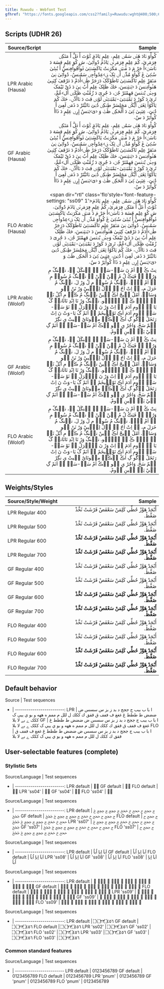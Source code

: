 ```yaml
---
title: Ruwudu - Webfont Test
gfhref: "https://fonts.googleapis.com/css2?family=Ruwudu:wght@400;500;600;700&display=swap"
---
```


## Scripts (UDHR 26)

Source/Script | Sample
------- | --------------------------------------:
LPR Arabic (Hausa) | <span dir="rtl" class='lpr' style='font-feature-settings: "ss09" 1'>کُواْوَ ࢽَادَ هَࢼِّࢽ سَمُࢽ عِلِمِ؞ عِلِمٍ یَاذَمَ ݣَوْتَ أَ ࢼَلَّ أَ مَتَکِࢽ ڢِرَمَرٜىٰ، کُمَ عِلِمٍ ڢِرَمَرٜىٰࢽ یَاذَمَ دُواْلٜىٰ؞ شِ کُوَ عِلِمٍ ڢَسَهَ دَ ࢽَاسَࢽَ›‏أَ حَرْ مَ دَ مَࢽیَࢽ مَکَرَࢽتُ یَاکَسَࢽثٜىٰ ࢼُواْڢُواْڢِࢽسُ أَ بُطٜىٰ سُکٜىٰ غَ کُواْوَ مُدِّࢽ أَࢽ ثِکَ ࢼَ›‏عِدُواْجِࢽ سَمُࢽسُ؞ دُواْلٜىٰ ࢽٜىٰ مَࢽُڢَرْ عِلِمِ تَاکَسَࢽثٜىٰ تَاطَوْکَکَ دَرَجَرْ طَࢽ›‏أَدَمْ دَ ࢼَرْڢَڢَ کِیَیٜىٰ هَࢼُّواْࢼِࢽسَ دَ  ‏‹‏یَࢽثِࢽسَ، حَكَ ظَلِکَ عِلِمِ أَبُ ࢽٜىٰ دَ ذَيْ تَیْمَکَ وَجٜىٰࢽ بُࢽࢼَسَ ڢَهِمْتَرْ جُࢽَ، دَ جُرِیَ دَ زُمُنْثِ ڟَکَࢽِࢽ أَل›‏عُمَّ، تَرٜىٰ دَ کَوَرْ دَ بَمْبَࢽثٜىٰ-بَمْبَࢽثٜىٰࢽ لَوْࢽِࢽ ڢَتَ دَ ࢽَاأَدِّࢽِ؞ حَكَ کُمَ یَاكَٰوُاْ ثِغَبَࢽ أَیُّکَࢽ مَجَلِسَرْ طِࢽکِࢽ دُࢽِیَ ࢽَاتَبَّتَرْ دَ ذَمَࢽ لَڢِیَ أَ دُࢽِیَ؞ عِيَیٜىٰ کٜىٰ دَ أَلْحَكِࢽ ظَݑَ وَ  ‏‹‏یَ›‏یَࢽسُ إِرِࢽ عِلِمٍ دَ ذَاأَ کُواْیَرْ دَ سُ؞</span>
GF Arabic (Hausa) | <span dir="rtl" class='gf' style='font-feature-settings: "ss09" 1'>کُواْوَ ࢽَادَ هَࢼِّࢽ سَمُࢽ عِلِمِ؞ عِلِمٍ یَاذَمَ ݣَوْتَ أَ ࢼَلَّ أَ مَتَکِࢽ ڢِرَمَرٜىٰ، کُمَ عِلِمٍ ڢِرَمَرٜىٰࢽ یَاذَمَ دُواْلٜىٰ؞ شِ کُوَ عِلِمٍ ڢَسَهَ دَ ࢽَاسَࢽَ›‏أَ حَرْ مَ دَ مَࢽیَࢽ مَکَرَࢽتُ یَاکَسَࢽثٜىٰ ࢼُواْڢُواْڢِࢽسُ أَ بُطٜىٰ سُکٜىٰ غَ کُواْوَ مُدِّࢽ أَࢽ ثِکَ ࢼَ›‏عِدُواْجِࢽ سَمُࢽسُ؞ دُواْلٜىٰ ࢽٜىٰ مَࢽُڢَرْ عِلِمِ تَاکَسَࢽثٜىٰ تَاطَوْکَکَ دَرَجَرْ طَࢽ›‏أَدَمْ دَ ࢼَرْڢَڢَ کِیَیٜىٰ هَࢼُّواْࢼِࢽسَ دَ  ‏‹‏یَࢽثِࢽسَ، حَكَ ظَلِکَ عِلِمِ أَبُ ࢽٜىٰ دَ ذَيْ تَیْمَکَ وَجٜىٰࢽ بُࢽࢼَسَ ڢَهِمْتَرْ جُࢽَ، دَ جُرِیَ دَ زُمُنْثِ ڟَکَࢽِࢽ أَل›‏عُمَّ، تَرٜىٰ دَ کَوَرْ دَ بَمْبَࢽثٜىٰ-بَمْبَࢽثٜىٰࢽ لَوْࢽِࢽ ڢَتَ دَ ࢽَاأَدِّࢽِ؞ حَكَ کُمَ یَاكَٰوُاْ ثِغَبَࢽ أَیُّکَࢽ مَجَلِسَرْ طِࢽکِࢽ دُࢽِیَ ࢽَاتَبَّتَرْ دَ ذَمَࢽ لَڢِیَ أَ دُࢽِیَ؞ عِيَیٜىٰ کٜىٰ دَ أَلْحَكِࢽ ظَݑَ وَ  ‏‹‏یَ›‏یَࢽسُ إِرِࢽ عِلِمٍ دَ ذَاأَ کُواْیَرْ دَ سُ؞</span>
FLO Arabic (Hausa) | <span dir="rtl" class='flo'style='font-feature-settings: "ss09" 1'>کُواْوَ ࢽَادَ هَࢼِّࢽ سَمُࢽ عِلِمِ؞ عِلِمٍ یَاذَمَ ݣَوْتَ أَ ࢼَلَّ أَ مَتَکِࢽ ڢِرَمَرٜىٰ، کُمَ عِلِمٍ ڢِرَمَرٜىٰࢽ یَاذَمَ دُواْلٜىٰ؞ شِ کُوَ عِلِمٍ ڢَسَهَ دَ ࢽَاسَࢽَ›‏أَ حَرْ مَ دَ مَࢽیَࢽ مَکَرَࢽتُ یَاکَسَࢽثٜىٰ ࢼُواْڢُواْڢِࢽسُ أَ بُطٜىٰ سُکٜىٰ غَ کُواْوَ مُدِّࢽ أَࢽ ثِکَ ࢼَ›‏عِدُواْجِࢽ سَمُࢽسُ؞ دُواْلٜىٰ ࢽٜىٰ مَࢽُڢَرْ عِلِمِ تَاکَسَࢽثٜىٰ تَاطَوْکَکَ دَرَجَرْ طَࢽ›‏أَدَمْ دَ ࢼَرْڢَڢَ کِیَیٜىٰ هَࢼُّواْࢼِࢽسَ دَ  ‏‹‏یَࢽثِࢽسَ، حَكَ ظَلِکَ عِلِمِ أَبُ ࢽٜىٰ دَ ذَيْ تَیْمَکَ وَجٜىٰࢽ بُࢽࢼَسَ ڢَهِمْتَرْ جُࢽَ، دَ جُرِیَ دَ زُمُنْثِ ڟَکَࢽِࢽ أَل›‏عُمَّ، تَرٜىٰ دَ کَوَرْ دَ بَمْبَࢽثٜىٰ-بَمْبَࢽثٜىٰࢽ لَوْࢽِࢽ ڢَتَ دَ ࢽَاأَدِّࢽِ؞ حَكَ کُمَ یَاكَٰوُاْ ثِغَبَࢽ أَیُّکَࢽ مَجَلِسَرْ طِࢽکِࢽ دُࢽِیَ ࢽَاتَبَّتَرْ دَ ذَمَࢽ لَڢِیَ أَ دُࢽِیَ؞ عِيَیٜىٰ کٜىٰ دَ أَلْحَكِࢽ ظَݑَ وَ  ‏‹‏یَ›‏یَࢽسُ إِرِࢽ عِلِمٍ دَ ذَاأَ کُواْیَرْ دَ سُ؞</span>
LPR Arabic (Wolof) | <span dir="rtl" class='lpr' lang='wo'>نِتْ ڪُ نࣹ اَمْ نَ سَݧْ-سَݧْ ݧُ جࣵنگَلْ ڪࣷ، نجࣵنگّ مِ وَرُݧُ ݖِ فَيَڪُ لُ مُ بࣷنْ بࣷنْ ݖِ نجࣵنگّ مُ سُوفࣹ مِ تࣹ اَمْ سࣷلࣷ. نجࣵنگّ مُ سُوفࣹ مِ لُ وَرْ لَ. نجࣵنگّ مُ خَرَلَ مِ، تࣹ اِتْ اَجُ ݖِ وࣵلُّ لِگّࣺييْ وَرْ نَنُ ڪࣷو وَسَارࣹ. اَمُلْ خࣹيجْ اَڪْ سࣹينْ نجࣵنگّ مُ ڪَوࣹ مِ اُبِّلْ نَݧُ ڪࣷ ڪࣺݒّ ڪُ ڪࣷ يࣹلّࣷو. نجࣵنگّ وَرْ نَا اِنْدِ نَاتَانگࣹ گُ يَا ݖِ دࣷومِ آدَمَ تࣹ اِتْ وَرْ نَ دࣴگࣴرَلْ ݧُ نَوْ سَݧْ-سَݧِ دࣷومِ آدَمَ اَڪِ تَوْفࣹيخَمْ ݖِ اَنَمْ گُ يَا-وَتْ نَ اِتْ رَتَخَلْ دࣺگّٗو گِ اَڪْ يࣷڪُّتࣹ مبࣷوتَايُ خࣹيتْ يِ نگِرْ جࣵمّ سَخْ. وَاجُرْ يِ ݧࣷو جࣴڪّ اَمْ سَݧْ-سَݧْ ݖِ اَنَمْ گِ ݧُيْ يَرࣹ سࣹينِ دࣷومْ.</span>
GF Arabic (Wolof) | <span dir="rtl" class='gf' lang='wo'>نِتْ ڪُ نࣹ اَمْ نَ سَݧْ-سَݧْ ݧُ جࣵنگَلْ ڪࣷ، نجࣵنگّ مِ وَرُݧُ ݖِ فَيَڪُ لُ مُ بࣷنْ بࣷنْ ݖِ نجࣵنگّ مُ سُوفࣹ مِ تࣹ اَمْ سࣷلࣷ. نجࣵنگّ مُ سُوفࣹ مِ لُ وَرْ لَ. نجࣵنگّ مُ خَرَلَ مِ، تࣹ اِتْ اَجُ ݖِ وࣵلُّ لِگّࣺييْ وَرْ نَنُ ڪࣷو وَسَارࣹ. اَمُلْ خࣹيجْ اَڪْ سࣹينْ نجࣵنگّ مُ ڪَوࣹ مِ اُبِّلْ نَݧُ ڪࣷ ڪࣺݒّ ڪُ ڪࣷ يࣹلّࣷو. نجࣵنگّ وَرْ نَا اِنْدِ نَاتَانگࣹ گُ يَا ݖِ دࣷومِ آدَمَ تࣹ اِتْ وَرْ نَ دࣴگࣴرَلْ ݧُ نَوْ سَݧْ-سَݧِ دࣷومِ آدَمَ اَڪِ تَوْفࣹيخَمْ ݖِ اَنَمْ گُ يَا-وَتْ نَ اِتْ رَتَخَلْ دࣺگّٗو گِ اَڪْ يࣷڪُّتࣹ مبࣷوتَايُ خࣹيتْ يِ نگِرْ جࣵمّ سَخْ. وَاجُرْ يِ ݧࣷو جࣴڪّ اَمْ سَݧْ-سَݧْ ݖِ اَنَمْ گِ ݧُيْ يَرࣹ سࣹينِ دࣷومْ.</span>
FLO Arabic (Wolof) | <span dir="rtl" class='flo' lang='wo'>نِتْ ڪُ نࣹ اَمْ نَ سَݧْ-سَݧْ ݧُ جࣵنگَلْ ڪࣷ، نجࣵنگّ مِ وَرُݧُ ݖِ فَيَڪُ لُ مُ بࣷنْ بࣷنْ ݖِ نجࣵنگّ مُ سُوفࣹ مِ تࣹ اَمْ سࣷلࣷ. نجࣵنگّ مُ سُوفࣹ مِ لُ وَرْ لَ. نجࣵنگّ مُ خَرَلَ مِ، تࣹ اِتْ اَجُ ݖِ وࣵلُّ لِگّࣺييْ وَرْ نَنُ ڪࣷو وَسَارࣹ. اَمُلْ خࣹيجْ اَڪْ سࣹينْ نجࣵنگّ مُ ڪَوࣹ مِ اُبِّلْ نَݧُ ڪࣷ ڪࣺݒّ ڪُ ڪࣷ يࣹلّࣷو. نجࣵنگّ وَرْ نَا اِنْدِ نَاتَانگࣹ گُ يَا ݖِ دࣷومِ آدَمَ تࣹ اِتْ وَرْ نَ دࣴگࣴرَلْ ݧُ نَوْ سَݧْ-سَݧِ دࣷومِ آدَمَ اَڪِ تَوْفࣹيخَمْ ݖِ اَنَمْ گُ يَا-وَتْ نَ اِتْ رَتَخَلْ دࣺگّٗو گِ اَڪْ يࣷڪُّتࣹ مبࣷوتَايُ خࣹيتْ يِ نگِرْ جࣵمّ سَخْ. وَاجُرْ يِ ݧࣷو جࣴڪّ اَمْ سَݧْ-سَݧْ ݖِ اَنَمْ گِ ݧُيْ يَرࣹ سࣹينِ دࣷومْ.</span>

## Weights/Styles

<!--- https://www.reddit.com/r/learn_arabic/comments/oo7mes/is_there_a_sentence_in_arabic_that_uses_one_of/ -->

Source/Style/Weight | Sample
------- | -------------------------:
LPR Regular 400 | <span dir="rtl" class='lpr' style='font-weight: 400'>أَبْجَدْ هَوَّزْ حُطِّي كَلِمَنْ سَعْفَصْ قَرْشَتْ ثَخَّذْ ضَغَّظْ.</span>
LPR Regular 500 | <span dir="rtl" class='lpr' style='font-weight: 500'>أَبْجَدْ هَوَّزْ حُطِّي كَلِمَنْ سَعْفَصْ قَرْشَتْ ثَخَّذْ ضَغَّظْ.</span>
LPR Regular 600 | <span dir="rtl" class='lpr' style='font-weight: 600'>أَبْجَدْ هَوَّزْ حُطِّي كَلِمَنْ سَعْفَصْ قَرْشَتْ ثَخَّذْ ضَغَّظْ.</span>
LPR Regular 700 | <span dir="rtl" class='lpr' style='font-weight: 700'>أَبْجَدْ هَوَّزْ حُطِّي كَلِمَنْ سَعْفَصْ قَرْشَتْ ثَخَّذْ ضَغَّظْ.</span>
GF Regular 400 | <span dir="rtl" class='gf' style='font-weight: 400'>أَبْجَدْ هَوَّزْ حُطِّي كَلِمَنْ سَعْفَصْ قَرْشَتْ ثَخَّذْ ضَغَّظْ.</span>
GF Regular 500 | <span dir="rtl" class='gf' style='font-weight: 500'>أَبْجَدْ هَوَّزْ حُطِّي كَلِمَنْ سَعْفَصْ قَرْشَتْ ثَخَّذْ ضَغَّظْ.</span>
GF Regular 600 | <span dir="rtl" class='gf' style='font-weight: 600'>أَبْجَدْ هَوَّزْ حُطِّي كَلِمَنْ سَعْفَصْ قَرْشَتْ ثَخَّذْ ضَغَّظْ.</span>
GF Regular 700 | <span dir="rtl" class='gf' style='font-weight: 700'>أَبْجَدْ هَوَّزْ حُطِّي كَلِمَنْ سَعْفَصْ قَرْشَتْ ثَخَّذْ ضَغَّظْ.</span>
FLO Regular 400 | <span dir="rtl" class='flo' style='font-weight: 400'>أَبْجَدْ هَوَّزْ حُطِّي كَلِمَنْ سَعْفَصْ قَرْشَتْ ثَخَّذْ ضَغَّظْ.</span>
FLO Regular 500 | <span dir="rtl" class='flo' style='font-weight: 500'>أَبْجَدْ هَوَّزْ حُطِّي كَلِمَنْ سَعْفَصْ قَرْشَتْ ثَخَّذْ ضَغَّظْ.</span>
FLO Regular 600 | <span dir="rtl" class='flo' style='font-weight: 600'>أَبْجَدْ هَوَّزْ حُطِّي كَلِمَنْ سَعْفَصْ قَرْشَتْ ثَخَّذْ ضَغَّظْ.</span>
FLO Regular 700 | <span dir="rtl" class='flo' style='font-weight: 700'>أَبْجَدْ هَوَّزْ حُطِّي كَلِمَنْ سَعْفَصْ قَرْشَتْ ثَخَّذْ ضَغَّظْ.</span>

## Default behavior

<!--- x0627 x0020 x0628 x0627 x0020 x0628 x0020 x0628 x0628 x0628 x0020 x062c x0020 x062c x062c x062c x0020 x062f x0020 x0628 x062f x0020 x0632 x0020 x0628 x0632 x0020 x0633 x0020 x0633 x0633 x0633 x0020 x0636 x0020 x0636 x0636 x0636 x0020 x0637 x0020 x0637 x0637 x0637 x0020 x063a x0020 x063a x063a x063a x0020 x0641 x0020 x0641 x0641 x0641 x0020 x0642 x0020 x0642 x0642 x0642 x0020 x0643 x0020 x0643 x0643 x0643 x0020 x0644 x0020 x0644 x0644 x0644 x0020 x0645 x0020 x0645 x0645 x0645 x0020 x0647 x0020 x0647 x0647 x0647 x0020 x0648 x0020 x0628 x0648 x0020 x064a x0020 x064a x064a x064a x0020 x06a9 x0020 x06a9 x06a9 x06a9 x0020 x06d2 x0020 x0628 x06d2 x0020 x0644 x0627 x0020 x0628 x0644 x0627 -->

Source | Test sequences
- | -------------------------:
LPR | <span class='lpr'>ا با ب ببب ج ججج د بد ز بز س سسس ض ضضض ط ططط غ غغغ ف ففف ق ققق ك ككك ل للل م ممم ه ههه و بو ي ييي ک ککک ے بے لا بلا</span>
GF | <span class='gf'>ا با ب ببب ج ججج د بد ز بز س سسس ض ضضض ط ططط غ غغغ ف ففف ق ققق ك ككك ل للل م ممم ه ههه و بو ي ييي ک ککک ے بے لا بلا</span>
FLO | <span class='flo'>ا با ب ببب ج ججج د بد ز بز س سسس ض ضضض ط ططط غ غغغ ف ففف ق ققق ك ككك ل للل م ممم ه ههه و بو ي ييي ک ککک ے بے لا بلا</span>

## User-selectable features (complete)

### Stylistic Sets

<!--- ss04 imala e x0628 x065c -->

Source/Language | Test sequences
- | -------------------------:
LPR default | <span class='lpr'>بٜ</span>
GF default | <span class='gf'>بٜ</span>
FLO default | <span class='flo'>بٜ</span>
LPR 'ss04' | <span class='lpr' style='font-feature-settings: "ss04" 1'>بٜ</span>
GF 'ss04' | <span class='gf' style='font-feature-settings: "ss04" 1'>بٜ</span>
FLO 'ss04' | <span class='flo' style='font-feature-settings: "ss04" 1'>بٜ</span>

<!--- ss07 jeem/hah x062c x0020 x062c x062c x062c x0020 x062d x0020 x062d x062d x062d x0020 x062e x0020 x062e x062e x062e x0020 x0683 x0020 x0683 x0683 x0683 x0020 x0684 x0020 x0684 x0684 x0684 x0020 x08A2 x0020 x08A2 x08A2 x08A2 x0020 -->

Source/Language | Test sequences
- | -------------------------:
LPR default | <span class='lpr'>ج ججج ح ححح خ خخخ ڃ ڃڃڃ ڄ ڄڄڄ ࢢ ࢢࢢࢢ </span>
GF default | <span class='gf'>ج ججج ح ححح خ خخخ ڃ ڃڃڃ ڄ ڄڄڄ ࢢ ࢢࢢࢢ </span>
FLO default | <span class='flo'>ج ججج ح ححح خ خخخ ڃ ڃڃڃ ڄ ڄڄڄ ࢢ ࢢࢢࢢ </span>
LPR 'ss07' | <span class='lpr' style='font-feature-settings: "ss07" 1'>ج ججج ح ححح خ خخخ ڃ ڃڃڃ ڄ ڄڄڄ ࢢ ࢢࢢࢢ </span>
GF 'ss07' | <span class='gf' style='font-feature-settings: "ss07" 1'>ج ججج ح ححح خ خخخ ڃ ڃڃڃ ڄ ڄڄڄ ࢢ ࢢࢢࢢ </span>
FLO 'ss07' | <span class='flo' style='font-feature-settings: "ss07" 1'>ج ججج ح ححح خ خخخ ڃ ڃڃڃ ڄ ڄڄڄ ࢢ ࢢࢢࢢ </span>

<!--- ss08 alef x0627 x064e x0628 x0627 x064e x0020 x0627 x0650 x0628 x0627 x0650 x0020 x0627 x064f x0628 x0627 x064f -->

Source/Language | Test sequences
- | -------------------------:
LPR default | <span class='lpr'>اَباَ اِباِ اُباُ</span>
GF default | <span class='gf'>اَباَ اِباِ اُباُ</span>
FLO default | <span class='flo'>اَباَ اِباِ اُباُ</span>
LPR 'ss08' | <span class='lpr' style='font-feature-settings: "ss08" 1'>اَباَ اِباِ اُباُ</span>
GF 'ss08' | <span class='gf' style='font-feature-settings: "ss08" 1'>اَباَ اِباِ اُباُ</span>
FLO 'ss08' | <span class='flo' style='font-feature-settings: "ss08" 1'>اَباَ اِباِ اُباُ</span>

<!--- ss09 wagaf x063f x0020 x063f x063f x063f x0020 x069f x0020 x069f x069f x069f x0020 x0751 x0020 x0751 x0751 x0751 x0020 x0763 x0020 x0763 x0763 x0763 x0020 x08c3 x0020 x08c3 x08c3 x08c3 x0020 x0020 x08c4 x0020 x08c4 x08c4 x08c4 x0020 -->

Source/Language | Test sequences
- | -------------------------:
LPR default | <span class='lpr'>ؿ ؿؿؿ ڟ ڟڟڟ ݑ ݑݑݑ ݣ ݣݣݣ ࣃ ࣃࣃࣃ  ࣄ ࣄࣄࣄ </span>
GF default | <span class='gf'>ؿ ؿؿؿ ڟ ڟڟڟ ݑ ݑݑݑ ݣ ݣݣݣ ࣃ ࣃࣃࣃ  ࣄ ࣄࣄࣄ </span>
FLO default | <span class='flo'>ؿ ؿؿؿ ڟ ڟڟڟ ݑ ݑݑݑ ݣ ݣݣݣ ࣃ ࣃࣃࣃ  ࣄ ࣄࣄࣄ </span>
LPR 'ss09' | <span class='lpr' style='font-feature-settings: "ss09" 1'>ؿ ؿؿؿ ڟ ڟڟڟ ݑ ݑݑݑ ݣ ݣݣݣ ࣃ ࣃࣃࣃ  ࣄ ࣄࣄࣄ </span>
GF 'ss09' | <span class='gf' style='font-feature-settings: "ss09" 1'>ؿ ؿؿؿ ڟ ڟڟڟ ݑ ݑݑݑ ݣ ݣݣݣ ࣃ ࣃࣃࣃ  ࣄ ࣄࣄࣄ </span>
FLO 'ss09' | <span class='flo' style='font-feature-settings: "ss09" 1'>ؿ ؿؿؿ ڟ ڟڟڟ ݑ ݑݑݑ ݣ ݣݣݣ ࣃ ࣃࣃࣃ  ࣄ ࣄࣄࣄ </span>

<!--- ss02 end of ayah x06dd x0661 x06dd x0662 x0663 x06dd x0664 x0665 x0666 x0020 -->

Source/Language | Test sequences
- | -------------------------:
LPR default | <span class='lpr'>۝١۝٢٣۝٤٥٦ </span>
GF default | <span class='gf'>۝١۝٢٣۝٤٥٦ </span>
FLO default | <span class='flo'>۝١۝٢٣۝٤٥٦ </span>
LPR 'ss02' | <span class='lpr' style='font-feature-settings: "ss02" 1'>۝١۝٢٣۝٤٥٦ </span>
GF 'ss02' | <span class='gf' style='font-feature-settings: "ss02" 1'>۝١۝٢٣۝٤٥٦ </span>
FLO 'ss02' | <span class='flo' style='font-feature-settings: "ss02" 1'>۝١۝٢٣۝٤٥٦ </span>
LPR 'ss03' | <span class='lpr' style='font-feature-settings: "ss03" 1'>۝١۝٢٣۝٤٥٦ </span>
GF 'ss03' | <span class='gf' style='font-feature-settings: "ss03" 1'>۝١۝٢٣۝٤٥٦ </span>
FLO 'ss03' | <span class='flo' style='font-feature-settings: "ss03" 1'>۝١۝٢٣۝٤٥٦ </span>

### Common standard features

<!--- pnum proportional x0030 x0031 x0032 x0033 x0034 x0035 x0036 x0037 x0038 x0039 -->

Source/Language | Test sequences
- | -------------------------
LPR default | <span class='lpr'>0123456789</span>
GF default | <span class='gf'>0123456789</span>
FLO default | <span class='flo'>0123456789</span>
LPR 'pnum' | <span class='lpr' style='font-feature-settings: "pnum" 1'>0123456789</span>
GF 'pnum' | <span class='gf' style='font-feature-settings: "pnum" 1'>0123456789</span>
FLO 'pnum' | <span class='flo' style='font-feature-settings: "pnum" 1'>0123456789</span>

